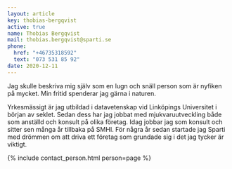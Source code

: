 ```yaml
---
layout: article
key: thobias-bergqvist
active: true
name: Thobias Bergqvist
mail: thobias.bergqvist@sparti.se
phone:
  href: "+46735318592"
  text: "073 531 85 92"
date: 2020-12-11
---
```


Jag skulle beskriva mig själv som en lugn och snäll person som är nyfiken på mycket.
Min fritid spenderar jag gärna i naturen.

Yrkesmässigt är jag utbildad i datavetenskap vid Linköpings Universitet i början av seklet.
Sedan dess har jag jobbat med mjukvaruutveckling både som anställd och konsult på olika företag.
Idag jobbar jag som konsult och sitter sen många år tillbaka på SMHI.
För några år sedan startade jag Sparti med drömmen om att driva ett företag som grundade sig i det jag tycker är viktigt.

{% include contact_person.html person=page %}
